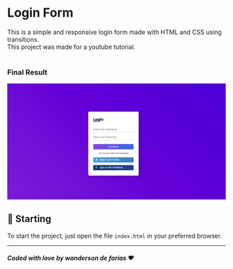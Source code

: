# Login Form

This is a simple and responsive login form made with HTML and CSS using transitions.<br />
This project was made for a youtube tutorial.<br /><br/>

### Final Result
<img src="assets/final.png" alt="Web Version"/>

## 🚀 Starting

To start the project, just open the file `index.html` in your preferred browser.

---
##### Coded with love by wanderson de farias ♥️